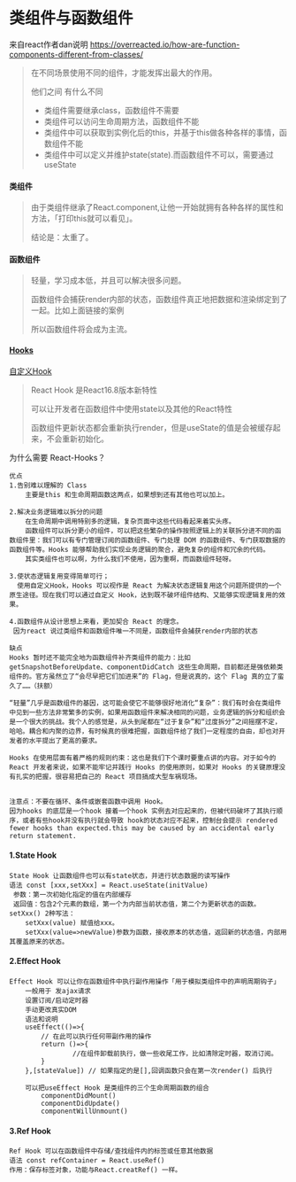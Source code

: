 # 类组件与函数组件

来自react作者dan说明 https://overreacted.io/how-are-function-components-different-from-classes/

> 在不同场景使用不同的组件，才能发挥出最大的作用。
>
> 他们之间	有什么不同
>
> - 类组件需要继承class，函数组件不需要
> - 类组件可以访问生命周期方法，函数组件不能
> - 类组件中可以获取到实例化后的this，并基于this做各种各样的事情，函数组件不能
> - 类组件中可以定义并维护state(state).而函数组件不可以，需要通过useState



#### 类组件

> 由于类组件继承了React.component,让他一开始就拥有各种各样的属性和方法，「打印this就可以看见」。
>
> 结论是：太重了。



#### 函数组件

> 轻量，学习成本低，并且可以解决很多问题。
>
> 函数组件会捕获render内部的状态，函数组件真正地把数据和渲染绑定到了一起。比如上面链接的案例
>
> 所以函数组件将会成为主流。



#### [Hooks](https://zh-hans.reactjs.org/docs/hooks-reference.html)

[自定义Hook](https://zh-hans.reactjs.org/docs/hooks-custom.html)

> React Hook 是React16.8版本新特性
>
> 可以让开发者在函数组件中使用state以及其他的React特性
>
> 函数组件更新状态都会重新执行render，但是useState的值是会被缓存起来，不会重新初始化。

为什么需要 React-Hooks？

```
优点
1.告别难以理解的 Class  
	主要是this 和生命周期函数这两点，如果想到还有其他也可以加上。

2.解决业务逻辑难以拆分的问题
	在生命周期中调用特别多的逻辑，复杂页面中这些代码看起来着实头疼。
	函数组件可以拆分更小的组件，可以把这些繁杂的操作按照逻辑上的关联拆分进不同的函数组件里：我们可以有专门管理订阅的函数组件、专门处理 DOM 的函数组件、专门获取数据的函数组件等。Hooks 能够帮助我们实现业务逻辑的聚合，避免复杂的组件和冗余的代码。
	其实类组件也可以啊，为什么我们不使用，因为重啊，而函数组件轻呀。

3.使状态逻辑复用变得简单可行；
  使用自定义Hook，Hooks 可以视作是 React 为解决状态逻辑复用这个问题所提供的一个原生途径。现在我们可以通过自定义 Hook，达到既不破坏组件结构、又能够实现逻辑复用的效果。

4.函数组件从设计思想上来看，更加契合 React 的理念。
 因为react 说过类组件和函数组件唯一不同是，函数组件会捕获render内部的状态
	
缺点
Hooks 暂时还不能完全地为函数组件补齐类组件的能力：比如 getSnapshotBeforeUpdate、componentDidCatch 这些生命周期，目前都还是强依赖类组件的。官方虽然立了“会尽早把它们加进来”的 Flag，但是说真的，这个 Flag 真的立了蛮久了……（扶额）

“轻量”几乎是函数组件的基因，这可能会使它不能够很好地消化“复杂”：我们有时会在类组件中见到一些方法非常繁多的实例，如果用函数组件来解决相同的问题，业务逻辑的拆分和组织会是一个很大的挑战。我个人的感觉是，从头到尾都在“过于复杂”和“过度拆分”之间摇摆不定，哈哈。耦合和内聚的边界，有时候真的很难把握，函数组件给了我们一定程度的自由，却也对开发者的水平提出了更高的要求。

Hooks 在使用层面有着严格的规则约束：这也是我们下个课时要重点讲的内容。对于如今的 React 开发者来说，如果不能牢记并践行 Hooks 的使用原则，如果对 Hooks 的关键原理没有扎实的把握，很容易把自己的 React 项目搞成大型车祸现场。


注意点：不要在循环、条件或嵌套函数中调用 Hook。
因为hooks 的底层是一个hook 接着一个hook 实例去对应起来的，但被代码破坏了其执行顺序，或者有些hook并没有执行就会导致 hook的状态对应不起来，控制台会提示 rendered fewer hooks than expected.this may be caused by an accidental early return statement. 
```



#### 1.State Hook

```
State Hook 让函数组件也可以有state状态，并进行状态数据的读写操作
语法 const [xxx,setXxx] = React.useState(initValue)
 参数：第一次初始化指定的值在内部缓存
 返回值：包含2个元素的数组，第一个为内部当前状态值，第二个为更新状态的函数。
setXxx() 2种写法：
	setXxx(value) 赋值给xxx。
	setXxx(value=>newValue)参数为函数，接收原本的状态值，返回新的状态值，内部用其覆盖原来的状态。
```

#### 2.Effect Hook

```
Effect Hook 可以让你在函数组件中执行副作用操作「用于模拟类组件中的声明周期钩子」
	一般用于 发ajax请求
	设置订阅/启动定时器
	手动更改真实DOM
	语法和说明
	useEffect(()=>{
		// 在此可以执行任何带副作用的操作
		return ()=>{
				//在组件卸载前执行，做一些收尾工作，比如清除定时器，取消订阅。
		}
	},[stateValue]) // 如果指定的是[],回调函数只会在第一次render() 后执行
	
	可以把useEffect Hook 是类组件的三个生命周期函数的组合
		componentDidMount()
		componentDidUpdate()
		componentWillUnmount()
```

#### 3.Ref Hook

```
Ref Hook 可以在函数组件中存储/查找组件内的标签或任意其他数据
语法 const refContainer = React.useRef()
作用：保存标签对象，功能与React.creatRef() 一样。
```

